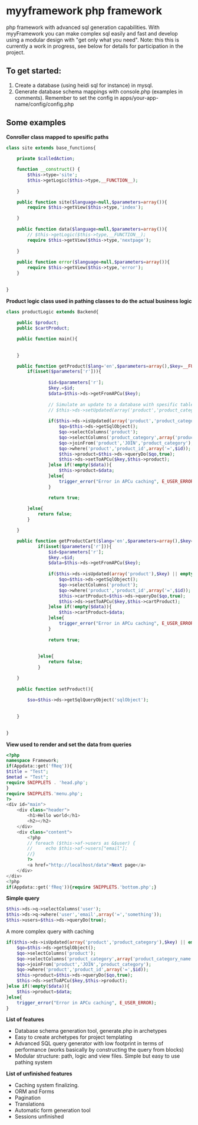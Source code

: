 # myyframework php framework
php framework with advanced sql generation capabilities. With myyFramework you can make complex sql easily and fast and develop using a modular design with "get only what you need".
Note: this this is currently a work in progress, see below for details for participation in the project. 

## To get started: 
1. Create a database (using heidi sql for instance) in mysql. 
2. Generate database schema mappings with console.php (examples in comments).  Remember to set the config in apps/your-app-name/config/config.php

## Some examples

**Conroller class mapped to spesific paths**

```php
class site extends base_functions{
	
	private $calledAction;

	function __construct() {
		$this->type='site';
		$this->getLogic($this->type,__FUNCTION__);
	
	}

	public function site($language=null,$parameters=array()){
		require $this->getView($this->type,'index');

	}
	
	public function data($language=null,$parameters=array()){
		// $this->getLogic($this->type,__FUNCTION__);
		require $this->getView($this->type,'nextpage');
	
	}
	
	public function error($language=null,$parameters=array()){
	    require $this->getView($this->type,'error');
	}
	
	
}
```


**Product logic class used in pathing classes to do the actual business logic**

```php
class productLogic extends Backend{
	
	public $product;
	public $cartProduct;

	public function main(){
		
		
	}

	public function getProduct($lang='en',$parameters=array(),$key=__FUNCTION__){
		if(isset($parameters['r'])){
			
				$id=$parameters['r'];
				$key.=$id;
				$data=$this->ds->getFromAPCu($key);
				
				// Simulate an update to a database with spesific tables
				// $this->ds->setUpdated(array('product','product_category')); exit;
				
				if($this->ds->isUpdated(array('product','product_category'),$key) || empty($data)){
					$qo=$this->ds->getSqlObject();
					$qo->selectColumns('product');
					$qo->selectColumns('product_category',array('product_category_name'));
					$qo->joinFrom('product','JOIN','product_category');
					$qo->where('product','product_id',array('=',$id));
					$this->product=$this->ds->queryDo($qo,true);
					$this->ds->setToAPCu($key,$this->product);
				}else if(!empty($data)){
					$this->product=$data;	
				}else{
					trigger_error("Error in APCu caching", E_USER_ERROR);
				}

				return true;
				
 		}else{
			return false;
		} 

	}

	public function getProductCart($lang='en',$parameters=array(),$key=__FUNCTION__){
			if(isset($parameters['r'])){
				$id=$parameters['r'];
				$key.=$id;
				$data=$this->ds->getFromAPCu($key);
				
				if($this->ds->isUpdated(array('product'),$key) || empty($data)){
					$qo=$this->ds->getSqlObject();
					$qo->selectColumns('product');
					$qo->where('product','product_id',array('=',$id));
					$this->cartProduct=$this->ds->queryDo($qo,true);
					$this->ds->setToAPCu($key,$this->cartProduct);
				}else if(!empty($data)){
					$this->cartProduct=$data;
				}else{
					trigger_error("Error in APCu caching", E_USER_ERROR);
				}
				
				return true;
				
			
			}else{
				return false;
			}

	}
	
	public function setProduct(){
		
		$so=$this->ds->getSqlQueryObject('sqlObject');
		
		
	}
	
	
}
```
**View used to render and set the data from queries**
```php
<?php
namespace Framework;
if(Appdata::get('fReq')){
$title = "Test";
$metad = "Test";
require SNIPPLETS . 'head.php';
}
require SNIPPLETS.'menu.php';
?>
<div id="main">
	<div class="header">
		<h1>Hello world</h1>
		<h2></h2>
	</div>
	<div class="content">
		<?php 
		// foreach ($this->af->users as &$user) {
		//     echo $this->af->users["email"];
		//}
		?>
		<a href="http://localhost/data">Next page</a>
	</div>
</div>
<?php
if(Appdata::get('fReq')){require SNIPPLETS.'bottom.php';}
```
**Simple query**
```php
$this->ds->q->selectColumns('user');
$this->ds->q->where('user','email',array('=','something'));
$this->users=$this->ds->queryDo(true);
```
A more complex query with caching 
```php
if($this->ds->isUpdated(array('product','product_category'),$key) || empty($data)){
	$qo=$this->ds->getSqlObject();
	$qo->selectColumns('product');
	$qo->selectColumns('product_category',array('product_category_name'));
	$qo->joinFrom('product','JOIN','product_category');
	$qo->where('product','product_id',array('=',$id));
	$this->product=$this->ds->queryDo($qo,true);
	$this->ds->setToAPCu($key,$this->product);
}else if(!empty($data)){
	$this->product=$data;	
}else{
	trigger_error("Error in APCu caching", E_USER_ERROR);
}
```
**List of features**

- Database schema generation tool, generate.php in archetypes
- Easy to create archetypes for project templating
- Advanced SQL query generator with low footprint in terms of performance (works basically by constructing the query from blocks)
- Modular structure: path, logic and view files. Simple but easy to use pathing system

**List of unfinished features**
- Caching system finalizing. 
- ORM and Forms
- Pagination
- Translations
- Automatic form generation tool
- Sessions unfinished


